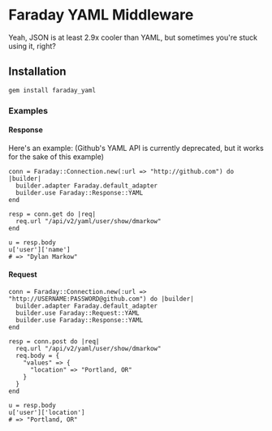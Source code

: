 # Faraday YAML Middleware

Yeah, JSON is at least 2.9x cooler than YAML, but sometimes you're stuck using it, right?

## Installation

    gem install faraday_yaml

### Examples

#### Response
Here's an example: (Github's YAML API is currently deprecated, but it works for the sake of this example)

    conn = Faraday::Connection.new(:url => "http://github.com") do |builder|
      builder.adapter Faraday.default_adapter
      builder.use Faraday::Response::YAML
    end

    resp = conn.get do |req|
      req.url "/api/v2/yaml/user/show/dmarkow"
    end

    u = resp.body
    u['user']['name']
    # => "Dylan Markow"

#### Request

    conn = Faraday::Connection.new(:url => "http://USERNAME:PASSWORD@github.com") do |builder|
      builder.adapter Faraday.default_adapter
      builder.use Faraday::Request::YAML
      builder.use Faraday::Response::YAML
    end

    resp = conn.post do |req|
      req.url "/api/v2/yaml/user/show/dmarkow"
      req.body = {
        "values" => {
          "location" => "Portland, OR"
        }
      }
    end

    u = resp.body
    u['user']['location']
    # => "Portland, OR"
